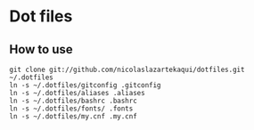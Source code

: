 # Dot files

## How to use
    git clone git://github.com/nicolaslazartekaqui/dotfiles.git ~/.dotfiles
    ln -s ~/.dotfiles/gitconfig .gitconfig
    ln -s ~/.dotfiles/aliases .aliases
    ln -s ~/.dotfiles/bashrc .bashrc
    ln -s ~/.dotfiles/fonts/ .fonts
    ln -s ~/.dotfiles/my.cnf .my.cnf
